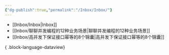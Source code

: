```yaml
---
{"dg-publish":true,"permalink":"/Inbox/Inbox/"}
---
```


- [[Inbox/Inbox\|Inbox]]
- [[Inbox/聊聊并发编程的12种业务场景\|聊聊并发编程的12种业务场景]]
- [[Inbox/高并发下保证接口幂等的8个锦囊\|高并发下保证接口幂等的8个锦囊]]

{ .block-language-dataview}